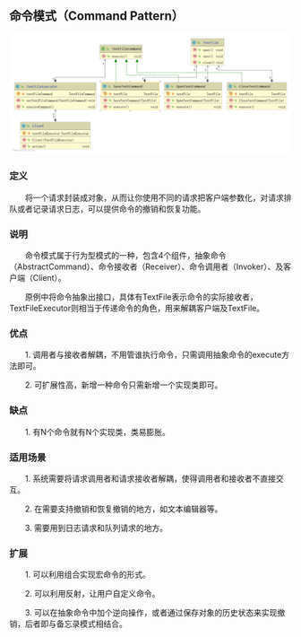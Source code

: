 ## 命令模式（Command Pattern）

![命令模式](https://github.com/GRain-long/ddstudy/blob/dev/ddstudy-designpattern/src/main/resources/image/command.png)

### 定义
&emsp;&emsp;将一个请求封装成对象，从而让你使用不同的请求把客户端参数化，对请求排队或者记录请求日志，可以提供命令的撤销和恢复功能。  
  
### 说明

&emsp;&emsp;命令模式属于行为型模式的一种，包含4个组件，抽象命令（AbstractCommand）、命令接收者（Receiver）、命令调用者（Invoker）、及客户端（Client）。

&emsp;&emsp;原例中将命令抽象出接口，具体有TextFile表示命令的实际接收者，TextFileExecutor则相当于传递命令的角色，用来解耦客户端及TextFile。

### 优点
&emsp;&emsp;1. 调用者与接收者解耦，不用管谁执行命令，只需调用抽象命令的execute方法即可。

&emsp;&emsp;2. 可扩展性高，新增一种命令只需新增一个实现类即可。

### 缺点
&emsp;&emsp;1. 有N个命令就有N个实现类，类易膨胀。


### 适用场景

&emsp;&emsp;1. 系统需要将请求调用者和请求接收者解耦，使得调用者和接收者不直接交互。

&emsp;&emsp;2. 在需要支持撤销和恢复撤销的地方，如文本编辑器等。

&emsp;&emsp;3. 需要用到日志请求和队列请求的地方。

### 扩展
&emsp;&emsp;1. 可以利用组合实现宏命令的形式。

&emsp;&emsp;2. 可以利用反射，让用户自定义命令。

&emsp;&emsp;3. 可以在抽象命令中加个逆向操作，或者通过保存对象的历史状态来实现撤销，后者即与备忘录模式相结合。





